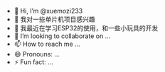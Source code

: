 - 👋 Hi, I’m @xuemozi233
- 👀 我对一些单片机项目感兴趣    
- 🌱 我最近在学习ESP32的使用，和一些小玩具的开发
- 💞️ I’m looking to collaborate on ...
- 📫 How to reach me ...
- 😄 Pronouns: ...
- ⚡ Fun fact: ...

<!---
xuemozi233/xuemozi233 is a ✨ special ✨ repository because its `README.md` (this file) appears on your GitHub profile.
You can click the Preview link to take a look at your changes.
--->
